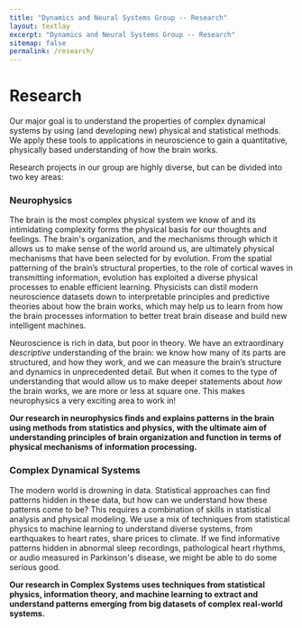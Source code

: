```yaml
---
title: "Dynamics and Neural Systems Group -- Research"
layout: textlay
excerpt: "Dynamics and Neural Systems Group -- Research"
sitemap: false
permalink: /research/
---
```


# Research

Our major goal is to understand the properties of complex dynamical systems by using (and developing new) physical and statistical methods.
We apply these tools to applications in neuroscience to gain a quantitative, physically based understanding of how the brain works.

Research projects in our group are highly diverse, but can be divided into two key areas:

### Neurophysics

The brain is the most complex physical system we know of and its intimidating complexity forms the physical basis for our thoughts and feelings.
The brain's organization, and the mechanisms through which it allows us to make sense of the world around us, are ultimately physical mechanisms that have been selected for by evolution.
From the spatial patterning of the brain’s structural properties, to the role of cortical waves in transmitting information, evolution has exploited a diverse physical processes to enable efficient learning.
Physicists can distil modern neuroscience datasets down to interpretable principles and predictive theories about how the brain works, which may help us to learn from how the brain processes information to better treat brain disease and build new intelligent machines.

Neuroscience is rich in data, but poor in theory.
We have an extraordinary _descriptive_ understanding of the brain: we know how many of its parts are structured, and how they work, and we can measure the brain’s structure and dynamics in unprecedented detail.
But when it comes to the type of understanding that would allow us to make deeper statements about _how_ the brain works, we are more or less at square one.
This makes neurophysics a very exciting area to work in!

__Our research in neurophysics finds and explains patterns in the brain using methods from statistics and physics, with the ultimate aim of understanding principles of brain organization and function in terms of physical mechanisms of information processing.__

<!-- ![]({{ site.url }}{{ site.baseurl }}/images/respic/layers_real.jpg){: style="width: 300px; float: right; border: 10px"} -->

### Complex Dynamical Systems

The modern world is drowning in data.
Statistical approaches can find patterns hidden in these data, but how can we understand how these patterns come to be?
This requires a combination of skills in statistical analysis and physical modeling.
We use a mix of techniques from statistical physics to machine learning to understand diverse systems, from earthquakes to heart rates, share prices to climate.
If we find informative patterns hidden in abnormal sleep recordings, pathological heart rhythms, or audio measured in Parkinson's disease, we might be able to do some serious good.

__Our research in Complex Systems uses techniques from statistical physics, information theory, and machine learning to extract and understand patterns emerging from big datasets of complex real-world systems.__

<!-- ![]({{ site.url }}{{ site.baseurl }}/images/respic/layers_fft.jpg){: style="width: 300px; float: left; border: 10px"} -->
